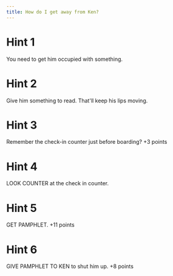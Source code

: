 ```yaml
---
title: How do I get away from Ken?
---
```

# Hint 1
You need to get him occupied with something.

# Hint 2
Give him something to read. That'll keep his lips moving. <g>

# Hint 3
Remember the check-in counter just before boarding? +3 points

# Hint 4
LOOK COUNTER  at the check in counter.

# Hint 5
GET PAMPHLET.                                +11 points

# Hint 6
GIVE PAMPHLET TO KEN to shut him up.          +8 points


